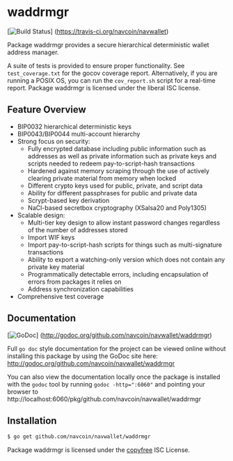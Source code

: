 waddrmgr
========

[![Build Status](https://travis-ci.org/navcoin/navwallet.png?branch=master)]
(https://travis-ci.org/navcoin/navwallet)

Package waddrmgr provides a secure hierarchical deterministic wallet address
manager.

A suite of tests is provided to ensure proper functionality.  See
`test_coverage.txt` for the gocov coverage report.  Alternatively, if you are
running a POSIX OS, you can run the `cov_report.sh` script for a real-time
report.  Package waddrmgr is licensed under the liberal ISC license.

## Feature Overview

- BIP0032 hierarchical deterministic keys
- BIP0043/BIP0044 multi-account hierarchy
- Strong focus on security:
  - Fully encrypted database including public information such as addresses as
    well as private information such as private keys and scripts needed to
    redeem pay-to-script-hash transactions
  - Hardened against memory scraping through the use of actively clearing
    private material from memory when locked
  - Different crypto keys used for public, private, and script data
  - Ability for different passphrases for public and private data
  - Scrypt-based key derivation
  - NaCl-based secretbox cryptography (XSalsa20 and Poly1305)
- Scalable design:
  - Multi-tier key design to allow instant password changes regardless of the
    number of addresses stored
  - Import WIF keys
  - Import pay-to-script-hash scripts for things such as multi-signature
    transactions
  - Ability to export a watching-only version which does not contain any private
    key material
  - Programmatically detectable errors, including encapsulation of errors from
    packages it relies on
  - Address synchronization capabilities
- Comprehensive test coverage

## Documentation

[![GoDoc](https://godoc.org/github.com/navcoin/navwallet/waddrmgr?status.png)]
(http://godoc.org/github.com/navcoin/navwallet/waddrmgr)

Full `go doc` style documentation for the project can be viewed online without
installing this package by using the GoDoc site here:
http://godoc.org/github.com/navcoin/navwallet/waddrmgr

You can also view the documentation locally once the package is installed with
the `godoc` tool by running `godoc -http=":6060"` and pointing your browser to
http://localhost:6060/pkg/github.com/navcoin/navwallet/waddrmgr

## Installation

```bash
$ go get github.com/navcoin/navwallet/waddrmgr
```

Package waddrmgr is licensed under the [copyfree](http://copyfree.org) ISC
License.
